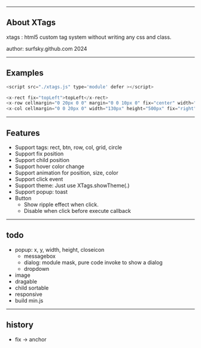 -----------------------------------------------------
About XTags
-----------------------------------------------------
xtags : html5 custom tag system without writing any css and class.

author: surfsky.github.com 2024


-----------------------------------------------------
Examples
-----------------------------------------------------
``` js
<script src="./xtags.js" type='module' defer ></script>

<x-rect fix="topLeft">topLeft</x-rect>
<x-row cellmargin="0 20px 0 0" margin="0 0 10px 0" fix="center" width="430px">
<x-col cellmargin="0 0 20px 0" width="130px" height="500px" fix="right">
```

-----------------------------------------------------
Features
-----------------------------------------------------

- Support tags: rect, btn, row, col, grid, circle
- Support fix position
- Support child position
- Support hover color change
- Support animation for position, size, color
- Support click event
- Support theme: Just use XTags.showTheme(.)
- Support popup: toast
- Button
    - Show ripple effect when click.
    - Disable when click before execute callback


-----------------------------------------------------
todo
-----------------------------------------------------
- popup: x, y, width, height, closeicon
    - messagebox
    - dialog: module mask, pure code invoke to show a dialog
    - dropdown
- image
 - dragable
 - child sortable
 - responsive
 - build min.js


-----------------------------------------------------
history
-----------------------------------------------------
- fix -> anchor

